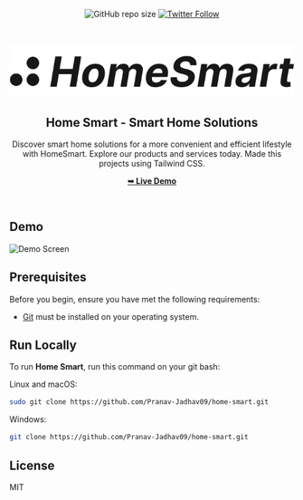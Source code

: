 <div align="center">

![GitHub repo size](https://img.shields.io/github/repo-size/Pranav-Jadhav09/Home-Smart)
[![Twitter Follow](https://img.shields.io/twitter/follow/Pranav_Jadhav09?style=social)](https://twitter.com/Pranav_Jadhav09)

<br />
<br />

<img src="./build/assets/logo.svg" style="width: 150">

<h2 align="center">Home Smart - Smart Home Solutions</h2>
Discover smart home solutions for a more convenient and efficient lifestyle with HomeSmart. Explore our products and services today. Made this projects using Tailwind CSS.

<a href="https://home-smart-website.onrender.com/"><strong>➥ Live Demo</strong></a>

</div>

<br />

## Demo

![Demo Screen](https://cdn3.f-cdn.com//files/download/200826275/dark%20rocket.png?width=780&height=382&fit=crop "Desktop Demo")

## Prerequisites

Before you begin, ensure you have met the following requirements:

- [Git](https://git-scm.com/downloads "Download Git") must be installed on your operating system.

## Run Locally

To run **Home Smart**, run this command on your git bash:

Linux and macOS:

```bash
sudo git clone https://github.com/Pranav-Jadhav09/home-smart.git
```

Windows:

```bash
git clone https://github.com/Pranav-Jadhav09/home-smart.git
```

## License

MIT
